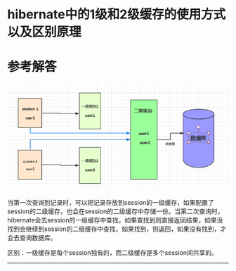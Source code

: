 # hibernate中的1级和2级缓存的使用方式以及区别原理


# 参考解答

![](/assets/12.png)


当第一次查询到记录时，可以把记录存放到session的一级缓存，如果配置了session的二级缓存，也会在session的二级缓存中存储一份。当第二次查询时，hibernate会去session的一级缓存中查找，如果查找到则直接返回结果，如果没找到会继续到session的二级缓存中查找，如果找到，则返回，如果没有找到，才会去查询数据库。

区别：一级缓存是每个session独有的，而二级缓存是多个session间共享的。


---